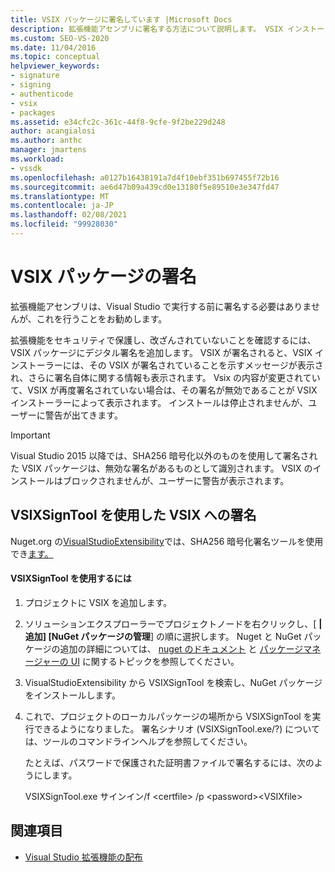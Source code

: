 ```yaml
---
title: VSIX パッケージに署名しています |Microsoft Docs
description: 拡張機能アセンブリに署名する方法について説明します。 VSIX インストーラーには、VSIX に署名されたことを示すメッセージと、その署名自体に関する情報が表示されます。
ms.custom: SEO-VS-2020
ms.date: 11/04/2016
ms.topic: conceptual
helpviewer_keywords:
- signature
- signing
- authenticode
- vsix
- packages
ms.assetid: e34cfc2c-361c-44f8-9cfe-9f2be229d248
author: acangialosi
ms.author: anthc
manager: jmartens
ms.workload:
- vssdk
ms.openlocfilehash: a0127b16438191a7d4f10ebf351b697455f72b16
ms.sourcegitcommit: ae6d47b09a439cd0e13180f5e89510e3e347fd47
ms.translationtype: MT
ms.contentlocale: ja-JP
ms.lasthandoff: 02/08/2021
ms.locfileid: "99928030"
---
```

# <a name="signing-vsix-packages"></a>VSIX パッケージの署名
拡張機能アセンブリは、Visual Studio で実行する前に署名する必要はありませんが、これを行うことをお勧めします。

 拡張機能をセキュリティで保護し、改ざんされていないことを確認するには、VSIX パッケージにデジタル署名を追加します。 VSIX が署名されると、VSIX インストーラーには、その VSIX が署名されていることを示すメッセージが表示され、さらに署名自体に関する情報も表示されます。 Vsix の内容が変更されていて、VSIX が再度署名されていない場合は、その署名が無効であることが VSIX インストーラーによって表示されます。 インストールは停止されませんが、ユーザーに警告が出てきます。

> [!IMPORTANT]
> Visual Studio 2015 以降では、SHA256 暗号化以外のものを使用して署名された VSIX パッケージは、無効な署名があるものとして識別されます。 VSIX のインストールはブロックされませんが、ユーザーに警告が表示されます。

## <a name="signing-a-vsix-with-vsixsigntool"></a>VSIXSignTool を使用した VSIX への署名
 Nuget.org の[VisualStudioExtensibility](https://www.nuget.org/profiles/VisualStudioExtensibility)では、SHA256 暗号化署名ツールを使用でき[ます。](https://www.nuget.org/packages/Microsoft.VSSDK.Vsixsigntool)

#### <a name="to-use-the-vsixsigntool"></a>VSIXSignTool を使用するには

1. プロジェクトに VSIX を追加します。

2. ソリューションエクスプローラーでプロジェクトノードを右クリックし、[ **&#124; 追加] [NuGet パッケージの管理**] の順に選択します。  Nuget と NuGet パッケージの追加の詳細については、 [nuget のドキュメント](/NuGet) と [パッケージマネージャーの UI](/NuGet/Tools/Package-Manager-UI) に関するトピックを参照してください。

3. VisualStudioExtensibility から VSIXSignTool を検索し、NuGet パッケージをインストールします。

4. これで、プロジェクトのローカルパッケージの場所から VSIXSignTool を実行できるようになりました。 署名シナリオ (VSIXSignTool.exe/?) については、ツールのコマンドラインヘルプを参照してください。

   たとえば、パスワードで保護された証明書ファイルで署名するには、次のようにします。

   VSIXSignTool.exe サインイン/f \<certfile> /p \<password>\<VSIXfile>

## <a name="see-also"></a>関連項目
- [Visual Studio 拡張機能の配布](../extensibility/shipping-visual-studio-extensions.md)
